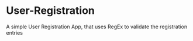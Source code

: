 # User-Registration
A simple User Registration App, that uses RegEx to validate the registration entries
